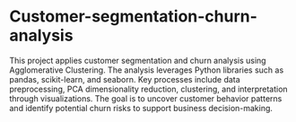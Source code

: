 # Customer-segmentation-churn-analysis
This project applies customer segmentation and churn analysis using Agglomerative Clustering. The analysis leverages Python libraries such as pandas, scikit-learn, and seaborn. Key processes include data preprocessing, PCA dimensionality reduction, clustering, and interpretation through visualizations. The goal is to uncover customer behavior patterns and identify potential churn risks to support business decision-making.

